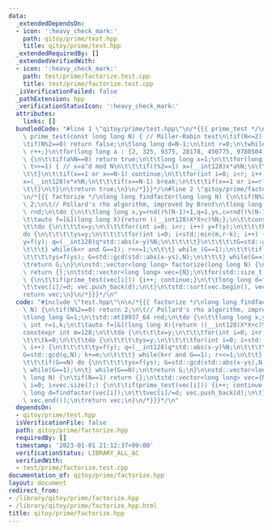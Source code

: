 ```yaml
---
data:
  _extendedDependsOn:
  - icon: ':heavy_check_mark:'
    path: qitoy/prime/test.hpp
    title: qitoy/prime/test.hpp
  _extendedRequiredBy: []
  _extendedVerifiedWith:
  - icon: ':heavy_check_mark:'
    path: test/prime/factorize.test.cpp
    title: test/prime/factorize.test.cpp
  _isVerificationFailed: false
  _pathExtension: hpp
  _verificationStatusIcon: ':heavy_check_mark:'
  attributes:
    links: []
  bundledCode: "#line 1 \"qitoy/prime/test.hpp\"\n/*{{{ prime_test */\nconstexpr bool\
    \ prime_test(const long long N) { // Miller-Rabin test\n\tif(N<=2) return N==2;\n\
    \tif(N%2==0) return false;\n\tlong long d=N-1;\n\tint r=0;\n\twhile(d%2==0) {d>>=1;\
    \ r++;}\n\tfor(long long a : {2, 325, 9375, 28178, 450775, 9780504, 1795265022})\
    \ {\n\t\tif(a%N==0) return true;\n\t\tlong long x=1;\n\t\tfor(long long t=d; t;\
    \ t>>=1) { // x=a^d mod N\n\t\t\tif(t%2==1) x=(__int128)x*a%N;\n\t\t\ta=(__int128)a*a%N;\n\
    \t\t}\n\t\tif(x==1 or x==N-1) continue;\n\t\tfor(int i=0; i<r; i++) {\n\t\t\t\
    x=(__int128)x*x%N;\n\t\t\tif(x==N-1) break;\n\t\t\tif(x==1 or i==r-1) return false;\n\
    \t\t}\n\t}\n\treturn true;\n}\n/*}}}*/\n#line 2 \"qitoy/prime/factorize.hpp\"\n\
    \n/*{{{ factorize */\nlong long findfactor(long long N) {\n\tif(N%2==0) return\
    \ 2;\n\t// Pollard's rho algorithm, improved by Brent\n\tlong long G=1;\n\tstd::mt19937_64\
    \ rnd;\n\tdo {\n\t\tlong long x,y=rnd()%(N-1)+1,q=1,ys,c=rnd()%(N-1)+1; int r=1,k;\n\
    \t\tauto f=[&](long long X){return ((__int128)X*X+c)%N;};\n\t\tconstexpr int m=128;\n\
    \t\tdo {\n\t\t\tx=y;\n\t\t\tfor(int i=0; i<r; i++) y=f(y);\n\t\t\tk=0;\n\t\t\t\
    do {\n\t\t\t\tys=y;\n\t\t\t\tfor(int i=0; i<std::min(m,r-k); i++) {\n\t\t\t\t\t\
    y=f(y); q=(__int128)q*std::abs(x-y)%N;\n\t\t\t\t}\n\t\t\t\tG=std::gcd(q,N); k+=m;\n\
    \t\t\t} while(k<r and G==1); r<<=1;\n\t\t} while (G==1);\n\t\t\tif(G==N) do {\n\
    \t\t\t\tys=f(ys); G=std::gcd(std::abs(x-ys),N);\n\t\t\t} while(G==1);\n\t} while(G==N);\n\
    \treturn G;\n}\n\nstd::vector<long long> factorize(long long N) {\n\tif(N==1)\
    \ return {};\n\tstd::vector<long long> vec={N};\n\tfor(std::size_t i=0; i<vec.size();)\
    \ {\n\t\tif(prime_test(vec[i])) {i++; continue;}\n\t\tlong long d=findfactor(vec[i]);\n\
    \t\tvec[i]/=d; vec.push_back(d);\n\t}\n\tstd::sort(vec.begin(), vec.end());\n\t\
    return vec;\n}\n/*}}}*/\n"
  code: "#include \"test.hpp\"\n\n/*{{{ factorize */\nlong long findfactor(long long\
    \ N) {\n\tif(N%2==0) return 2;\n\t// Pollard's rho algorithm, improved by Brent\n\
    \tlong long G=1;\n\tstd::mt19937_64 rnd;\n\tdo {\n\t\tlong long x,y=rnd()%(N-1)+1,q=1,ys,c=rnd()%(N-1)+1;\
    \ int r=1,k;\n\t\tauto f=[&](long long X){return ((__int128)X*X+c)%N;};\n\t\t\
    constexpr int m=128;\n\t\tdo {\n\t\t\tx=y;\n\t\t\tfor(int i=0; i<r; i++) y=f(y);\n\
    \t\t\tk=0;\n\t\t\tdo {\n\t\t\t\tys=y;\n\t\t\t\tfor(int i=0; i<std::min(m,r-k);\
    \ i++) {\n\t\t\t\t\ty=f(y); q=(__int128)q*std::abs(x-y)%N;\n\t\t\t\t}\n\t\t\t\t\
    G=std::gcd(q,N); k+=m;\n\t\t\t} while(k<r and G==1); r<<=1;\n\t\t} while (G==1);\n\
    \t\t\tif(G==N) do {\n\t\t\t\tys=f(ys); G=std::gcd(std::abs(x-ys),N);\n\t\t\t}\
    \ while(G==1);\n\t} while(G==N);\n\treturn G;\n}\n\nstd::vector<long long> factorize(long\
    \ long N) {\n\tif(N==1) return {};\n\tstd::vector<long long> vec={N};\n\tfor(std::size_t\
    \ i=0; i<vec.size();) {\n\t\tif(prime_test(vec[i])) {i++; continue;}\n\t\tlong\
    \ long d=findfactor(vec[i]);\n\t\tvec[i]/=d; vec.push_back(d);\n\t}\n\tstd::sort(vec.begin(),\
    \ vec.end());\n\treturn vec;\n}\n/*}}}*/\n"
  dependsOn:
  - qitoy/prime/test.hpp
  isVerificationFile: false
  path: qitoy/prime/factorize.hpp
  requiredBy: []
  timestamp: '2023-01-01 21:12:37+09:00'
  verificationStatus: LIBRARY_ALL_AC
  verifiedWith:
  - test/prime/factorize.test.cpp
documentation_of: qitoy/prime/factorize.hpp
layout: document
redirect_from:
- /library/qitoy/prime/factorize.hpp
- /library/qitoy/prime/factorize.hpp.html
title: qitoy/prime/factorize.hpp
---
```

